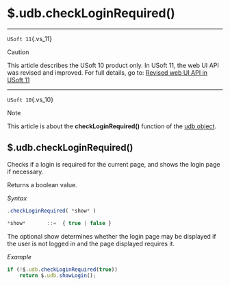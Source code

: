# $.udb.checkLoginRequired()



----

`USoft 11`{.vs_11}

> [!CAUTION]
> This article describes the USoft 10 product only.
> In USoft 11, the web UI API was revised and improved. For full details, go to:
> [Revised web UI API in USoft 11](/docs/Web%20and%20app%20UIs/UDB%20udb/Revised%20web%20UI%20API%20in%20USoft%2011.md)

----

`USoft 10`{.vs_10}

> [!NOTE]
> This article is about the **checkLoginRequired()** function of the [udb object](/docs/Web%20and%20app%20UIs/UDB%20udb).

## **$.udb.checkLoginRequired()**

Checks if a login is required for the current page, and shows the login page if necessary.

Returns a boolean value.

*Syntax*

```js
.checkLoginRequired( *show* )

*show*       ::=  { true | false }
```

The optional show determines whether the login page may be displayed if the user is not logged in and the page displayed requires it.

*Example*

```js
if (!$.udb.checkLoginRequired(true))
    return $.udb.showLogin();
```

 